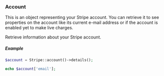 ### Account

This is an object representing your Stripe account. You can retrieve it to see properties on the account like its current e-mail address or if the account is enabled yet to make live charges.

Retrieve information about your Stripe account.

##### Example

```php
$account = Stripe::account()->details();

echo $account['email'];
```
